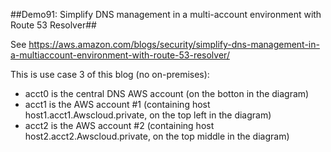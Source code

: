 ##Demo91: Simplify DNS management in a multi-account environment with Route 53 Resolver##

See https://aws.amazon.com/blogs/security/simplify-dns-management-in-a-multiaccount-environment-with-route-53-resolver/

This is use case 3 of this blog (no on-premises):

- acct0 is the central DNS AWS account (on the botton in the diagram)
- acct1 is the AWS account #1 (containing host host1.acct1.Awscloud.private, on the top left in the diagram)
- acct2 is the AWS account #2 (containing host host2.acct2.Awscloud.private, on the top middle in the diagram)
